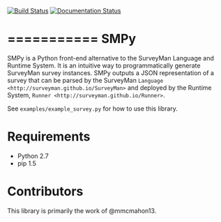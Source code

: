 [![Build Status](https://travis-ci.org/SurveyMan/SMPy.svg?branch=master)](https://travis-ci.org/SurveyMan/SMPy)
[![Documentation Status](https://readthedocs.org/projects/smpy/badge/?version=latest)](https://readthedocs.org/projects/smpy/?badge=latest)
 
===========
SMPy
===========
SMPy is a Python front-end alternative to the SurveyMan Language and Runtime System. It is an intuitive way to programmatically generate SurveyMan survey instances. SMPy outputs a JSON representation of a survey that can be parsed by the SurveyMan `Language <http://surveyman.github.io/SurveyMan>` and deployed by the Runtime System, `Runner <http://surveyman.github.io/Runner>`.

See `examples/example_survey.py` for how to use this library.

Requirements
===========

* Python 2.7
* pip 1.5

Contributors
===========

This library is primarily the work of @mmcmahon13. 
